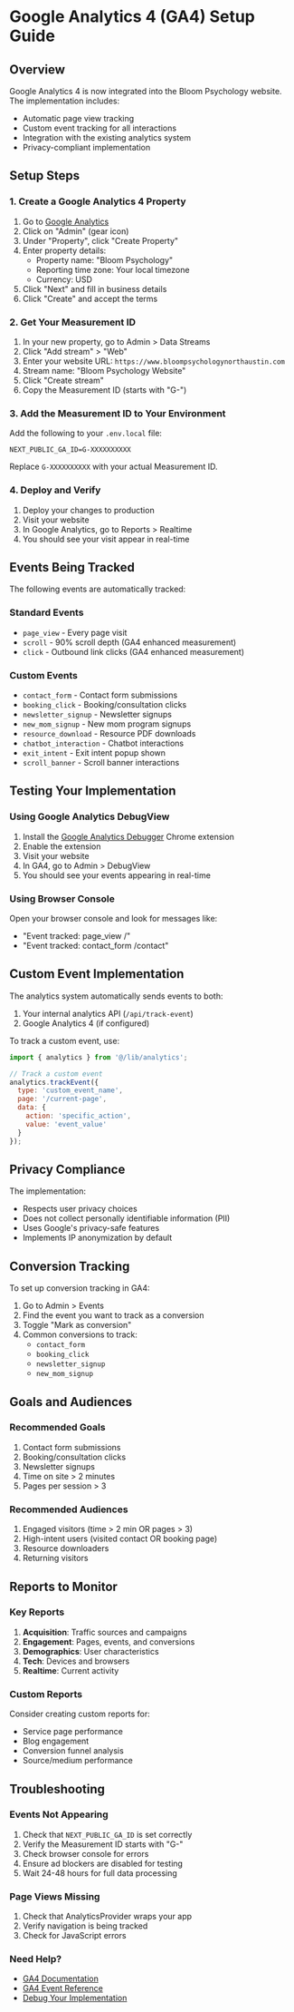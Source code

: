 # Google Analytics 4 (GA4) Setup Guide

## Overview
Google Analytics 4 is now integrated into the Bloom Psychology website. The implementation includes:
- Automatic page view tracking
- Custom event tracking for all interactions
- Integration with the existing analytics system
- Privacy-compliant implementation

## Setup Steps

### 1. Create a Google Analytics 4 Property

1. Go to [Google Analytics](https://analytics.google.com/)
2. Click on "Admin" (gear icon)
3. Under "Property", click "Create Property"
4. Enter property details:
   - Property name: "Bloom Psychology"
   - Reporting time zone: Your local timezone
   - Currency: USD
5. Click "Next" and fill in business details
6. Click "Create" and accept the terms

### 2. Get Your Measurement ID

1. In your new property, go to Admin > Data Streams
2. Click "Add stream" > "Web"
3. Enter your website URL: `https://www.bloompsychologynorthaustin.com`
4. Stream name: "Bloom Psychology Website"
5. Click "Create stream"
6. Copy the Measurement ID (starts with "G-")

### 3. Add the Measurement ID to Your Environment

Add the following to your `.env.local` file:

```
NEXT_PUBLIC_GA_ID=G-XXXXXXXXXX
```

Replace `G-XXXXXXXXXX` with your actual Measurement ID.

### 4. Deploy and Verify

1. Deploy your changes to production
2. Visit your website
3. In Google Analytics, go to Reports > Realtime
4. You should see your visit appear in real-time

## Events Being Tracked

The following events are automatically tracked:

### Standard Events
- `page_view` - Every page visit
- `scroll` - 90% scroll depth (GA4 enhanced measurement)
- `click` - Outbound link clicks (GA4 enhanced measurement)

### Custom Events
- `contact_form` - Contact form submissions
- `booking_click` - Booking/consultation clicks
- `newsletter_signup` - Newsletter signups
- `new_mom_signup` - New mom program signups
- `resource_download` - Resource PDF downloads
- `chatbot_interaction` - Chatbot interactions
- `exit_intent` - Exit intent popup shown
- `scroll_banner` - Scroll banner interactions

## Testing Your Implementation

### Using Google Analytics DebugView

1. Install the [Google Analytics Debugger](https://chrome.google.com/webstore/detail/google-analytics-debugger/jnkmfdileelhofjcijamephohjechhna) Chrome extension
2. Enable the extension
3. Visit your website
4. In GA4, go to Admin > DebugView
5. You should see your events appearing in real-time

### Using Browser Console

Open your browser console and look for messages like:
- "Event tracked: page_view /"
- "Event tracked: contact_form /contact"

## Custom Event Implementation

The analytics system automatically sends events to both:
1. Your internal analytics API (`/api/track-event`)
2. Google Analytics 4 (if configured)

To track a custom event, use:

```javascript
import { analytics } from '@/lib/analytics';

// Track a custom event
analytics.trackEvent({
  type: 'custom_event_name',
  page: '/current-page',
  data: {
    action: 'specific_action',
    value: 'event_value'
  }
});
```

## Privacy Compliance

The implementation:
- Respects user privacy choices
- Does not collect personally identifiable information (PII)
- Uses Google's privacy-safe features
- Implements IP anonymization by default

## Conversion Tracking

To set up conversion tracking in GA4:

1. Go to Admin > Events
2. Find the event you want to track as a conversion
3. Toggle "Mark as conversion"
4. Common conversions to track:
   - `contact_form`
   - `booking_click`
   - `newsletter_signup`
   - `new_mom_signup`

## Goals and Audiences

### Recommended Goals
1. Contact form submissions
2. Booking/consultation clicks
3. Newsletter signups
4. Time on site > 2 minutes
5. Pages per session > 3

### Recommended Audiences
1. Engaged visitors (time > 2 min OR pages > 3)
2. High-intent users (visited contact OR booking page)
3. Resource downloaders
4. Returning visitors

## Reports to Monitor

### Key Reports
1. **Acquisition**: Traffic sources and campaigns
2. **Engagement**: Pages, events, and conversions
3. **Demographics**: User characteristics
4. **Tech**: Devices and browsers
5. **Realtime**: Current activity

### Custom Reports
Consider creating custom reports for:
- Service page performance
- Blog engagement
- Conversion funnel analysis
- Source/medium performance

## Troubleshooting

### Events Not Appearing
1. Check that `NEXT_PUBLIC_GA_ID` is set correctly
2. Verify the Measurement ID starts with "G-"
3. Check browser console for errors
4. Ensure ad blockers are disabled for testing
5. Wait 24-48 hours for full data processing

### Page Views Missing
1. Check that AnalyticsProvider wraps your app
2. Verify navigation is being tracked
3. Check for JavaScript errors

### Need Help?
- [GA4 Documentation](https://support.google.com/analytics/answer/9304153)
- [GA4 Event Reference](https://support.google.com/analytics/answer/9322688)
- [Debug Your Implementation](https://support.google.com/analytics/answer/9333209)